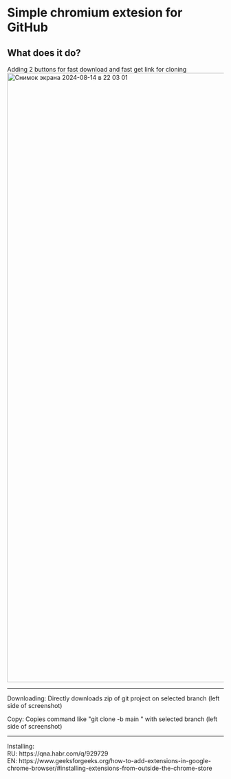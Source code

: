<h1>Simple chromium extesion for GitHub</h1>

<h2>What does it do?</h2>
Adding 2 buttons for fast download and fast get link for cloning
<img width="1414" alt="Снимок экрана 2024-08-14 в 22 03 01" src="https://github.com/user-attachments/assets/0ad028e7-8507-4570-9701-6a2a10484732">
<hr>
Downloading:
  Directly downloads zip of git project on selected branch (left side of screenshot)

Copy:
  Copies command like "git clone -b main <repo>" with selected branch (left side of screenshot)

<hr>
Installing:<br>
  RU: https://qna.habr.com/q/929729<br>
  EN: https://www.geeksforgeeks.org/how-to-add-extensions-in-google-chrome-browser/#installing-extensions-from-outside-the-chrome-store

